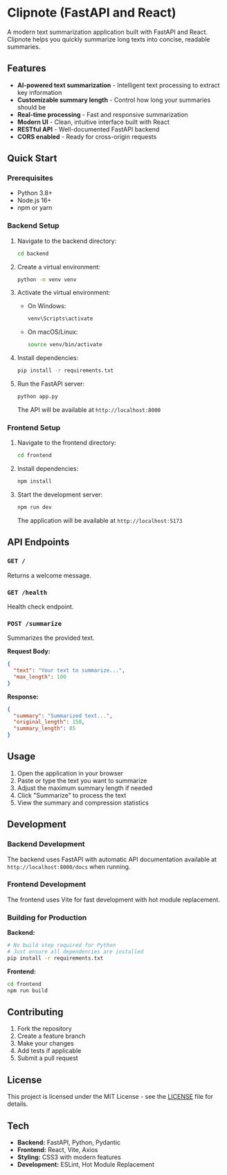 # Clipnote (FastAPI and React)

A modern text summarization application built with FastAPI and React. Clipnote helps you quickly summarize long texts into concise, readable summaries.

## Features
- **AI-powered text summarization** - Intelligent text processing to extract key information
- **Customizable summary length** - Control how long your summaries should be
- **Real-time processing** - Fast and responsive summarization
- **Modern UI** - Clean, intuitive interface built with React
- **RESTful API** - Well-documented FastAPI backend
- **CORS enabled** - Ready for cross-origin requests

## Quick Start

### Prerequisites

- Python 3.8+
- Node.js 16+
- npm or yarn

### Backend Setup

1. Navigate to the backend directory:
   ```bash
   cd backend
   ```

2. Create a virtual environment:
   ```bash
   python -m venv venv
   ```

3. Activate the virtual environment:
   - On Windows:
     ```bash
     venv\Scripts\activate
     ```
   - On macOS/Linux:
     ```bash
     source venv/bin/activate
     ```

4. Install dependencies:
   ```bash
   pip install -r requirements.txt
   ```

5. Run the FastAPI server:
   ```bash
   python app.py
   ```

   The API will be available at `http://localhost:8000`

### Frontend Setup

1. Navigate to the frontend directory:
   ```bash
   cd frontend
   ```

2. Install dependencies:
   ```bash
   npm install
   ```

3. Start the development server:
   ```bash
   npm run dev
   ```

   The application will be available at `http://localhost:5173`

## API Endpoints

### `GET /`
Returns a welcome message.

### `GET /health`
Health check endpoint.

### `POST /summarize`
Summarizes the provided text.

**Request Body:**
```json
{
  "text": "Your text to summarize...",
  "max_length": 100
}
```

**Response:**
```json
{
  "summary": "Summarized text...",
  "original_length": 150,
  "summary_length": 85
}
```

## Usage

1. Open the application in your browser
2. Paste or type the text you want to summarize
3. Adjust the maximum summary length if needed
4. Click "Summarize" to process the text
5. View the summary and compression statistics

## Development

### Backend Development

The backend uses FastAPI with automatic API documentation available at `http://localhost:8000/docs` when running.

### Frontend Development

The frontend uses Vite for fast development with hot module replacement.

### Building for Production

**Backend:**
```bash
# No build step required for Python
# Just ensure all dependencies are installed
pip install -r requirements.txt
```

**Frontend:**
```bash
cd frontend
npm run build
```

## Contributing
1. Fork the repository
2. Create a feature branch
3. Make your changes
4. Add tests if applicable
5. Submit a pull request

## License
This project is licensed under the MIT License - see the [LICENSE](LICENSE) file for details.

## Tech
- **Backend:** FastAPI, Python, Pydantic
- **Frontend:** React, Vite, Axios
- **Styling:** CSS3 with modern features
- **Development:** ESLint, Hot Module Replacement
